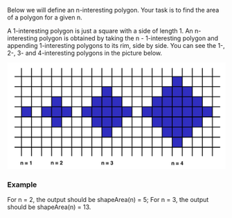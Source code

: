 Below we will define an n-interesting polygon. Your task is to find the area of a polygon for a given n.

A 1-interesting polygon is just a square with a side of length 1. An n-interesting polygon is obtained by taking the n - 1-interesting polygon and appending 1-interesting polygons to its rim, side by side. You can see the 1-, 2-, 3- and 4-interesting polygons in the picture below.

![](https://github.com/LucasDNunes/java-programming-exercises/blob/master/src/main/java/codesignal/arcade/intro/edgeoftheocen/shapearea/area.png?raw=true)

### Example

For n = 2, the output should be
shapeArea(n) = 5;
For n = 3, the output should be
shapeArea(n) = 13.